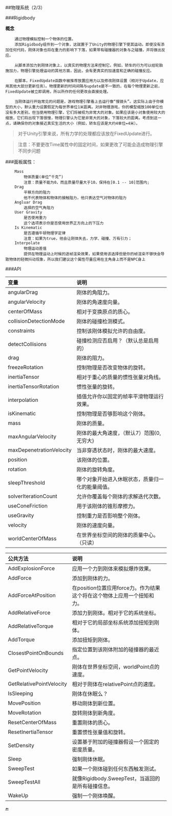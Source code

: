 ##物理系统（2/3）

###Rigidbody

**概念**
```
    通过物理模拟控制一个物体的位置。
    添加Rigidbody组件到一个对象，这就置于了Unity的物理引擎下使其运动。即使没有添加任何代码，刚体对象也将在重力的影响下下落，如果带有碰撞器的对象与之碰撞，并将做出反应。

    从脚本添加力到刚体对象上，以真实的物理方法来控制它。例如，轿车的行为可以给轮胎施加力，物理引擎处理运动的其他方面，因此，会有更真实的加速度和正确的碰撞反应。

    在脚本，FixedUpdate函数中被推荐放置应用力以及修改刚体设置（相对于Update，应用其他大部分更新任务）。物理更新的时间间隔与update是不一致的，在每个物理更新之前，FixedUpdate被立即调用，所以所作的任何更改会直接处理。

    当刚体运行开始常见的问题是，游戏物理引擎看上去运行像“慢镜头”。这实际上由于你模型的大小，默认重力设置假定为每世界单位1米距离。对非物理游戏，你的模型缩放100单位也没有多大差别，但当使用物理引擎，它们将被视为非常大的对象。如果应该是小对象使用较大的缩放，它们将出现下落很慢，物理引擎认为它是非常大的对象，下落较大的距离。考虑到这一点，请确保你的对象接近真实生活的大小（例如，轿车应该是大约4单位=4米）。

```

>对于Unity引擎来说，所有力学的处理都应该放在FixedUpdate进行。

>注意：不要更改Time属性中的固定时间，如果更改了可能会造成物理引擎不同步问题

###面板属性：
```
    Mass
        物体质量(单位“千克”)
        注意：质量不能为0，而且质量尽量大于10，保持在[0.1 -- 10]范围内;
    Drag
        平移方向的阻力
        他不代表物体和物体的接触阻力，他只表达空气对物体的阻力
    Angluar Drag
        选择的空气角阻力
    User Gravity
        是否使用重力
        这个选项表示你是否使用世界正方向上的下压力
    Is Kinematic
        是否遵循牛顿物理学定律
        注意：如果为true，他会让刚体失去，力学、碰撞、万有引力；
    Interpolate
        物理运动差值
        提供在物理运动上时候的逐帧渲染效果，如果使用该选择但是你的帧渲染不够快会导致物体的轻微抖动现象，所以我们建议这个属性尽量应用在主角身上而不是NPC身上

```


###API

|变量|说明|
|:--|:--|
|angularDrag|刚体的角阻力。|
|angularVelocity|刚体的角速度向量。|
|centerOfMass|相对于变换原点的质心。|
|collisionDetectionMode|刚体的碰撞检测模式。|
|constraints|控制该刚体模拟允许的自由度。|
|detectCollisions|碰撞检测应否启用？（默认总是启用的）|
|drag|刚体的阻力。|
|freezeRotation|控制物理是否改变物体的旋转。|
|inertiaTensor|相对于重心的质量的惯性张量对角线。|
|inertiaTensorRotation|惯性张量的旋转。|
|interpolation|插值允许你以固定的帧率平滑物理运行效果。|
|isKinematic|控制物理是否够影响这个刚体。|
|mass|刚体的质量。|
|maxAngularVelocity|刚体的最大角速度，（默认7）范围{0, 无穷大}|
|maxDepenetrationVelocity|当非穿透状态时，刚体的最大速度。|
|position|该刚体的位置。|
|rotation|刚体的旋转角度。|
|sleepThreshold|哪个对象开始进入休眠状态，质量归一化的能量阈值。|
|solverIterationCount|允许你覆盖每个刚体的求解迭代次数。|
|useConeFriction|用于该刚体的锥形摩擦力。|
|useGravity|控制重力是否影响整个刚体。|
|velocity|刚体的速度向量。|
|worldCenterOfMass|在世界坐标空间的刚体的质量中心。（只读）|

|公共方法|说明|
|:--|:--|
|AddExplosionForce|应用一个力到刚体来模拟爆炸效果。|
|AddForce|添加到刚体的力。|
|AddForceAtPosition|在position位置应用force力。作为结果这个将在这个物体上应用一个扭矩和力。|
|AddRelativeForce|添加力到刚体。相对于它的系统坐标。|
|AddRelativeTorque|相对于它的局部坐标系统添加扭矩到刚体。|
|AddTorque|添加扭矩到刚体。|
|ClosestPointOnBounds|指定位置到该刚体附加的碰撞器的最近点。|
|GetPointVelocity|刚体在世界坐标空间，worldPoint点的速度。|
|GetRelativePointVelocity|相对于刚体在relativePoint点的速度。|
|IsSleeping|刚体在休眠么？|
|MovePosition|移动刚体到新位置。|
|MoveRotation|旋转刚体到新角度。|
|ResetCenterOfMass|重置刚体的质心。|
|ResetInertiaTensor|重置惯性张量值和旋转。|
|SetDensity|设置基于附加的碰撞器假设一个固定的密度质量。|
|Sleep|强制刚体休眠。|
|SweepTest|如果一个刚体碰到任何东西触发测试。|
|SweepTestAll|就像Rigidbody.SweepTest，当返回的是所有碰撞信息。|
|WakeUp|强制一个刚体唤醒。|




🔚
